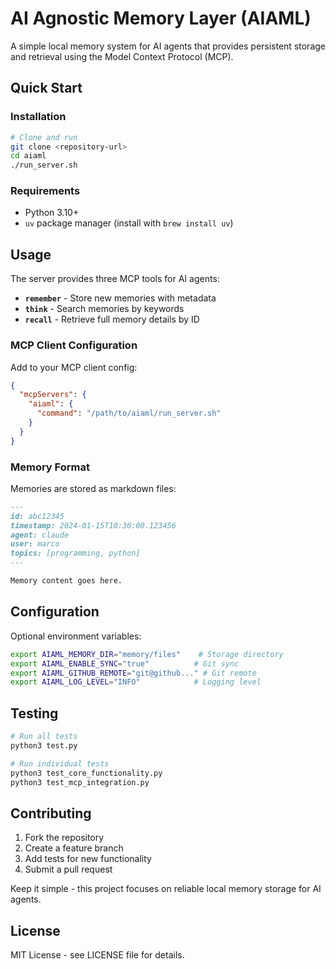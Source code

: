 # AI Agnostic Memory Layer (AIAML)

A simple local memory system for AI agents that provides persistent storage and retrieval using the Model Context Protocol (MCP).

## Quick Start

### Installation

```bash
# Clone and run
git clone <repository-url>
cd aiaml
./run_server.sh
```

### Requirements

- Python 3.10+
- `uv` package manager (install with `brew install uv`)

## Usage

The server provides three MCP tools for AI agents:

- **`remember`** - Store new memories with metadata
- **`think`** - Search memories by keywords  
- **`recall`** - Retrieve full memory details by ID

### MCP Client Configuration

Add to your MCP client config:

```json
{
  "mcpServers": {
    "aiaml": {
      "command": "/path/to/aiaml/run_server.sh"
    }
  }
}
```

### Memory Format

Memories are stored as markdown files:

```markdown
---
id: abc12345
timestamp: 2024-01-15T10:30:00.123456
agent: claude
user: marco
topics: [programming, python]
---

Memory content goes here.
```

## Configuration

Optional environment variables:

```bash
export AIAML_MEMORY_DIR="memory/files"    # Storage directory
export AIAML_ENABLE_SYNC="true"          # Git sync
export AIAML_GITHUB_REMOTE="git@github..." # Git remote
export AIAML_LOG_LEVEL="INFO"            # Logging level
```

## Testing

```bash
# Run all tests
python3 test.py

# Run individual tests
python3 test_core_functionality.py
python3 test_mcp_integration.py
```

## Contributing

1. Fork the repository
2. Create a feature branch
3. Add tests for new functionality
4. Submit a pull request

Keep it simple - this project focuses on reliable local memory storage for AI agents.

## License

MIT License - see LICENSE file for details.